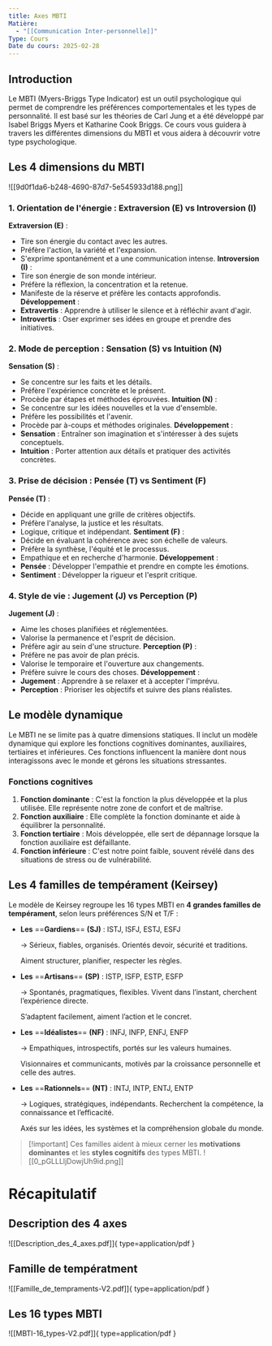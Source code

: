```yaml
---
title: Axes MBTI
Matière:
  - "[[Communication Inter-personnelle]]"
Type: Cours
Date du cours: 2025-02-28
---
```

## Introduction
Le MBTI (Myers-Briggs Type Indicator) est un outil psychologique qui permet de comprendre les préférences comportementales et les types de personnalité. Il est basé sur les théories de Carl Jung et a été développé par Isabel Briggs Myers et Katharine Cook Briggs. Ce cours vous guidera à travers les différentes dimensions du MBTI et vous aidera à découvrir votre type psychologique.
## Les 4 dimensions du MBTI
![[9d0f1da6-b248-4690-87d7-5e545933d188.png]]

### 1. Orientation de l'énergie : Extraversion (E) vs Introversion (I)
**Extraversion (E)** :
- Tire son énergie du contact avec les autres.
- Préfère l'action, la variété et l'expansion.
- S'exprime spontanément et a une communication intense.
**Introversion (I)** :
- Tire son énergie de son monde intérieur.
- Préfère la réflexion, la concentration et la retenue.
- Manifeste de la réserve et préfère les contacts approfondis.
**Développement** :
- **Extravertis** : Apprendre à utiliser le silence et à réfléchir avant d'agir.
- **Introvertis** : Oser exprimer ses idées en groupe et prendre des initiatives.
### 2. Mode de perception : Sensation (S) vs Intuition (N)
**Sensation (S)** :
- Se concentre sur les faits et les détails.
- Préfère l'expérience concrète et le présent.
- Procède par étapes et méthodes éprouvées.
**Intuition (N)** :
- Se concentre sur les idées nouvelles et la vue d'ensemble.
- Préfère les possibilités et l'avenir.
- Procède par à-coups et méthodes originales.
**Développement** :
- **Sensation** : Entraîner son imagination et s'intéresser à des sujets conceptuels.
- **Intuition** : Porter attention aux détails et pratiquer des activités concrètes.
### 3. Prise de décision : Pensée (T) vs Sentiment (F)
**Pensée (T)** :
- Décide en appliquant une grille de critères objectifs.
- Préfère l'analyse, la justice et les résultats.
- Logique, critique et indépendant.
**Sentiment (F)** :
- Décide en évaluant la cohérence avec son échelle de valeurs.
- Préfère la synthèse, l'équité et le processus.
- Empathique et en recherche d'harmonie.
**Développement** :
- **Pensée** : Développer l'empathie et prendre en compte les émotions.
- **Sentiment** : Développer la rigueur et l'esprit critique.
### 4. Style de vie : Jugement (J) vs Perception (P)
**Jugement (J)** :
- Aime les choses planifiées et réglementées.
- Valorise la permanence et l'esprit de décision.
- Préfère agir au sein d'une structure.
**Perception (P)** :
- Préfère ne pas avoir de plan précis.
- Valorise le temporaire et l'ouverture aux changements.
- Préfère suivre le cours des choses.
**Développement** :
- **Jugement** : Apprendre à se relaxer et à accepter l'imprévu.
- **Perception** : Prioriser les objectifs et suivre des plans réalistes.
## Le modèle dynamique
Le MBTI ne se limite pas à quatre dimensions statiques. Il inclut un modèle dynamique qui explore les fonctions cognitives dominantes, auxiliaires, tertiaires et inférieures. Ces fonctions influencent la manière dont nous interagissons avec le monde et gérons les situations stressantes.
### Fonctions cognitives
1. **Fonction dominante** : C'est la fonction la plus développée et la plus utilisée. Elle représente notre zone de confort et de maîtrise.
2. **Fonction auxiliaire** : Elle complète la fonction dominante et aide à équilibrer la personnalité.
3. **Fonction tertiaire** : Mois développée, elle sert de dépannage lorsque la fonction auxiliaire est défaillante.
4. **Fonction inférieure** : C'est notre point faible, souvent révélé dans des situations de stress ou de vulnérabilité.
## Les 4 familles de tempérament (Keirsey)
Le modèle de Keirsey regroupe les 16 types MBTI en **4 grandes familles de tempérament**, selon leurs préférences S/N et T/F :
- **Les** ==**Gardiens**== **(SJ)** : ISTJ, ISFJ, ESTJ, ESFJ
    
    → Sérieux, fiables, organisés. Orientés devoir, sécurité et traditions.
    
    Aiment structurer, planifier, respecter les règles.
    
- **Les** ==**Artisans**== **(SP)** : ISTP, ISFP, ESTP, ESFP
    
    → Spontanés, pragmatiques, flexibles. Vivent dans l’instant, cherchent l’expérience directe.
    
    S’adaptent facilement, aiment l’action et le concret.
    
- **Les** ==**Idéalistes**== **(NF)** : INFJ, INFP, ENFJ, ENFP
    
    → Empathiques, introspectifs, portés sur les valeurs humaines.
    
    Visionnaires et communicants, motivés par la croissance personnelle et celle des autres.
    
- **Les** ==**Rationnels**== **(NT)** : INTJ, INTP, ENTJ, ENTP
    
    → Logiques, stratégiques, indépendants. Recherchent la compétence, la connaissance et l’efficacité.
    
    Axés sur les idées, les systèmes et la compréhension globale du monde.
    

> [!important] Ces familles aident à mieux cerner les **motivations dominantes** et les **styles cognitifs** des types MBTI.
![[0_pGLLLljDowjUh9id.png]]

  
# Récapitulatif
## Description des 4 axes
![[Description_des_4_axes.pdf]]{ type=application/pdf }

## Famille de températment
![[Famille_de_tempraments-V2.pdf]]{ type=application/pdf }

## Les 16 types MBTI
![[MBTI-16_types-V2.pdf]]{ type=application/pdf }

